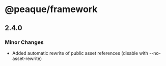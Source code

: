 # @peaque/framework

## 2.4.0

### Minor Changes

- Added automatic rewrite of public asset references (disable with --no-asset-rewrite)
